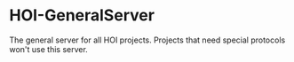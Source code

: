 # HOI-GeneralServer
The general server for all HOI projects. Projects that need special protocols won't use this server.

